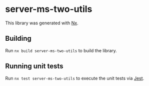 # server-ms-two-utils

This library was generated with [Nx](https://nx.dev).

## Building

Run `nx build server-ms-two-utils` to build the library.

## Running unit tests

Run `nx test server-ms-two-utils` to execute the unit tests via [Jest](https://jestjs.io).
